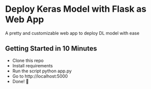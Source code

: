 # Deploy Keras Model with Flask as Web App 

A pretty and customizable web app to deploy  DL model with ease


## Getting Started in 10 Minutes

- Clone this repo 
- Install requirements
- Run the script python app.py
- Go to http://localhost:5000
- Done! :tada:

